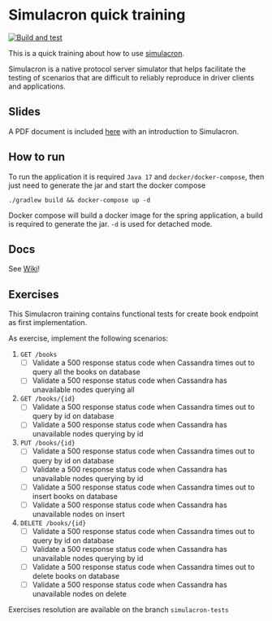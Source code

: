 # Simulacron quick training

[![Build and test](https://github.com/mauriciogeneroso/simulacron-training/actions/workflows/build-test-pipeline.yml/badge.svg)](https://github.com/mauriciogeneroso/simulacron-training/actions/workflows/build-test-pipeline.yml)

This is a quick training about how to use [simulacron](https://github.com/datastax/simulacron).

Simulacron is a native protocol server simulator that helps facilitate the testing of scenarios that are difficult to reliably reproduce in driver clients and applications.

## Slides

A PDF document is included [here](./slides/simulacron-training.pdf) with an introduction to Simulacron.

## How to run

To run the application it is required `Java 17` and `docker/docker-compose`, then just need to generate the jar and start the docker compose
```shell
./gradlew build && docker-compose up -d
```

Docker compose will build a docker image for the spring application, a build is required to generate the jar. 
`-d` is used for detached mode.

## Docs

See [Wiki](https://github.com/mauriciogeneroso/simulacron-training/wiki)!

## Exercises

This Simulacron training contains functional tests for create book endpoint as first implementation.

As exercise, implement the following scenarios:
1. `GET /books`
   - [ ] Validate a 500 response status code when Cassandra times out to query all the books on database 
   - [ ] Validate a 500 response status code when Cassandra has unavailable nodes querying all
2. `GET /books/{id}`
   - [ ] Validate a 500 response status code when Cassandra times out to query by id on database
   - [ ] Validate a 500 response status code when Cassandra has unavailable nodes querying by id
3. `PUT /books/{id}`
   - [ ] Validate a 500 response status code when Cassandra times out to query by id on database
   - [ ] Validate a 500 response status code when Cassandra has unavailable nodes querying by id
   - [ ] Validate a 500 response status code when Cassandra times out to insert books on database
   - [ ] Validate a 500 response status code when Cassandra has unavailable nodes on insert 
4. `DELETE /books/{id}`
   - [ ] Validate a 500 response status code when Cassandra times out to query by id on database
   - [ ] Validate a 500 response status code when Cassandra has unavailable nodes querying by id
   - [ ] Validate a 500 response status code when Cassandra times out to delete books on database
   - [ ] Validate a 500 response status code when Cassandra has unavailable nodes on delete 

Exercises resolution are available on the branch `simulacron-tests`
